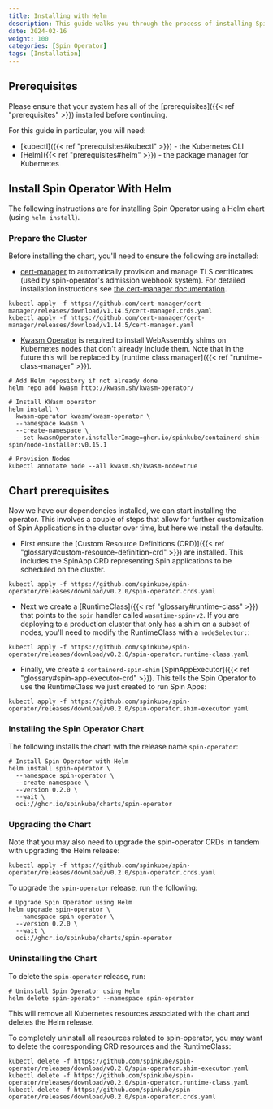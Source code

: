```yaml
---
title: Installing with Helm
description: This guide walks you through the process of installing Spin Operator using [Helm](https://helm.sh).
date: 2024-02-16
weight: 100
categories: [Spin Operator]
tags: [Installation]
---
```


## Prerequisites

Please ensure that your system has all of the [prerequisites]({{< ref "prerequisites" >}}) installed before continuing.

For this guide in particular, you will need:

- [kubectl]({{< ref "prerequisites#kubectl" >}}) - the Kubernetes CLI
- [Helm]({{< ref "prerequisites#helm" >}}) - the package manager for Kubernetes

## Install Spin Operator With Helm

The following instructions are for installing Spin Operator using a Helm chart (using `helm install`).

### Prepare the Cluster

Before installing the chart, you'll need to ensure the following are installed:

- [cert-manager](https://github.com/cert-manager/cert-manager) to automatically provision and manage TLS certificates (used by spin-operator's admission webhook system). For detailed installation instructions see [the cert-manager documentation](https://cert-manager.io/docs/installation/).

```shell
kubectl apply -f https://github.com/cert-manager/cert-manager/releases/download/v1.14.5/cert-manager.crds.yaml
kubectl apply -f https://github.com/cert-manager/cert-manager/releases/download/v1.14.5/cert-manager.yaml
```

- [Kwasm Operator](https://github.com/kwasm/kwasm-operator) is required to install WebAssembly shims on Kubernetes nodes that don't already include them. Note that in the future this will be replaced by [runtime class manager]({{< ref "runtime-class-manager" >}}).

```shell
# Add Helm repository if not already done
helm repo add kwasm http://kwasm.sh/kwasm-operator/

# Install KWasm operator
helm install \
  kwasm-operator kwasm/kwasm-operator \
  --namespace kwasm \
  --create-namespace \
  --set kwasmOperator.installerImage=ghcr.io/spinkube/containerd-shim-spin/node-installer:v0.15.1

# Provision Nodes
kubectl annotate node --all kwasm.sh/kwasm-node=true
```

## Chart prerequisites

Now we have our dependencies installed, we can start installing the operator.
This involves a couple of steps that allow for further customization of Spin
Applications in the cluster over time, but here we install the defaults.

- First ensure the [Custom Resource Definitions (CRD)]({{< ref "glossary#custom-resource-definition-crd" >}}) are installed. This includes the SpinApp CRD representing Spin applications to be scheduled on the cluster.

```shell
kubectl apply -f https://github.com/spinkube/spin-operator/releases/download/v0.2.0/spin-operator.crds.yaml
```

- Next we create a [RuntimeClass]({{< ref "glossary#runtime-class" >}}) that
points to the `spin` handler called `wasmtime-spin-v2`. If you
are deploying to a production cluster that only has a shim on a subset of nodes,
you'll need to modify the RuntimeClass with a `nodeSelector:`:

```shell
kubectl apply -f https://github.com/spinkube/spin-operator/releases/download/v0.2.0/spin-operator.runtime-class.yaml
```

- Finally, we create a `containerd-spin-shim` [SpinAppExecutor]({{< ref
  "glossary#spin-app-executor-crd" >}}). This tells the Spin Operator to use the
  RuntimeClass we just created to run Spin Apps:

```shell
kubectl apply -f https://github.com/spinkube/spin-operator/releases/download/v0.2.0/spin-operator.shim-executor.yaml
```

### Installing the Spin Operator Chart

The following installs the chart with the release name `spin-operator`:


```shell
# Install Spin Operator with Helm
helm install spin-operator \
  --namespace spin-operator \
  --create-namespace \
  --version 0.2.0 \
  --wait \
  oci://ghcr.io/spinkube/charts/spin-operator
```

### Upgrading the Chart

Note that you may also need to upgrade the spin-operator CRDs in tandem with upgrading the Helm release:

```shell
kubectl apply -f https://github.com/spinkube/spin-operator/releases/download/v0.2.0/spin-operator.crds.yaml
```

To upgrade the `spin-operator` release, run the following:

```shell
# Upgrade Spin Operator using Helm
helm upgrade spin-operator \
  --namespace spin-operator \
  --version 0.2.0 \
  --wait \
  oci://ghcr.io/spinkube/charts/spin-operator
```

### Uninstalling the Chart

To delete the `spin-operator` release, run:

```shell
# Uninstall Spin Operator using Helm
helm delete spin-operator --namespace spin-operator
```

This will remove all Kubernetes resources associated with the chart and deletes the Helm release.

To completely uninstall all resources related to spin-operator, you may want to delete the corresponding CRD resources and the RuntimeClass:

```shell
kubectl delete -f https://github.com/spinkube/spin-operator/releases/download/v0.2.0/spin-operator.shim-executor.yaml
kubectl delete -f https://github.com/spinkube/spin-operator/releases/download/v0.2.0/spin-operator.runtime-class.yaml
kubectl delete -f https://github.com/spinkube/spin-operator/releases/download/v0.2.0/spin-operator.crds.yaml
```
